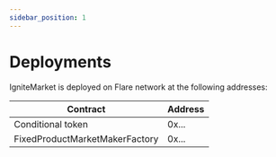 ```yaml
---
sidebar_position: 1
---
```


# Deployments

IgniteMarket is deployed on Flare network at the following addresses: 

| Contract | Address |
| --- | --- |
| Conditional token | 0x... |
| FixedProductMarketMakerFactory | 0x... |
